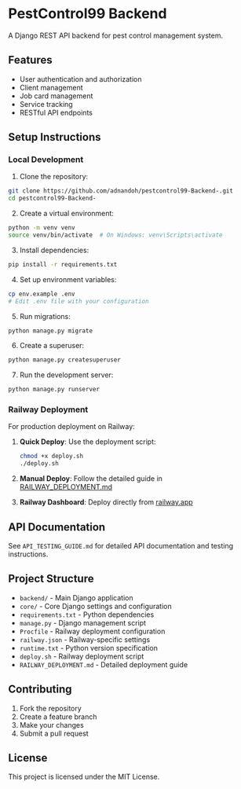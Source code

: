 # PestControl99 Backend

A Django REST API backend for pest control management system.

## Features

- User authentication and authorization
- Client management
- Job card management
- Service tracking
- RESTful API endpoints

## Setup Instructions

### Local Development

1. Clone the repository:
```bash
git clone https://github.com/adnandoh/pestcontrol99-Backend-.git
cd pestcontrol99-Backend-
```

2. Create a virtual environment:
```bash
python -m venv venv
source venv/bin/activate  # On Windows: venv\Scripts\activate
```

3. Install dependencies:
```bash
pip install -r requirements.txt
```

4. Set up environment variables:
```bash
cp env.example .env
# Edit .env file with your configuration
```

5. Run migrations:
```bash
python manage.py migrate
```

6. Create a superuser:
```bash
python manage.py createsuperuser
```

7. Run the development server:
```bash
python manage.py runserver
```

### Railway Deployment

For production deployment on Railway:

1. **Quick Deploy**: Use the deployment script:
   ```bash
   chmod +x deploy.sh
   ./deploy.sh
   ```

2. **Manual Deploy**: Follow the detailed guide in [RAILWAY_DEPLOYMENT.md](RAILWAY_DEPLOYMENT.md)

3. **Railway Dashboard**: Deploy directly from [railway.app](https://railway.app)

## API Documentation

See `API_TESTING_GUIDE.md` for detailed API documentation and testing instructions.

## Project Structure

- `backend/` - Main Django application
- `core/` - Core Django settings and configuration
- `requirements.txt` - Python dependencies
- `manage.py` - Django management script
- `Procfile` - Railway deployment configuration
- `railway.json` - Railway-specific settings
- `runtime.txt` - Python version specification
- `deploy.sh` - Railway deployment script
- `RAILWAY_DEPLOYMENT.md` - Detailed deployment guide

## Contributing

1. Fork the repository
2. Create a feature branch
3. Make your changes
4. Submit a pull request

## License

This project is licensed under the MIT License.